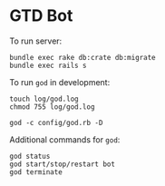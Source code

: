 # GTD Bot

To run server:
```
bundle exec rake db:crate db:migrate
bundle exec rails s
```

To run `god` in development:
```
touch log/god.log
chmod 755 log/god.log

god -c config/god.rb -D
```

Additional commands for `god`:
```
god status
god start/stop/restart bot
god terminate
```
